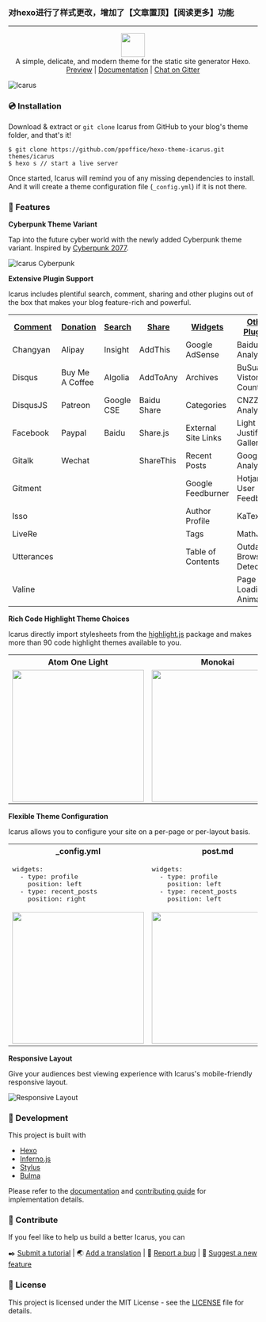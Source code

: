 ### 对hexo进行了样式更改，增加了【文章置顶】【阅读更多】功能

---
  
<p align="center" class="mb-2">
<img class="not-gallery-item" height="48" src="https://ppoffice.github.io/hexo-theme-icarus/img/logo.svg">
<br> A simple, delicate, and modern theme for the static site generator Hexo.
<br>
<a href="https://ppoffice.github.io/hexo-theme-icarus/">Preview</a> |
<a href="https://ppoffice.github.io/hexo-theme-icarus/categories/">Documentation</a> |
<a href="https://gitter.im/hexo-theme-icarus/community?utm_source=badge&utm_medium=badge&utm_campaign=pr-badge&utm_content=badge">Chat on Gitter</a>
<br>
</p>

![Icarus](https://ppoffice.github.io/hexo-theme-icarus/gallery/preview.png?1 "Icarus Preview")

### :cd: Installation

Download & extract or `git clone` Icarus from GitHub to your blog's theme folder, and that's it!

```shell
$ git clone https://github.com/ppoffice/hexo-theme-icarus.git themes/icarus
$ hexo s // start a live server
```

Once started, Icarus will remind you of any missing dependencies to install.
And it will create a theme configuration file (`_config.yml`) if it is not there.

### :gift: Features

**Cyberpunk Theme Variant**

Tap into the future cyber world with the newly added Cyberpunk theme variant.
Inspired by [Cyberpunk 2077](https://www.cyberpunk.net).

![Icarus Cyberpunk](https://ppoffice.github.io/hexo-theme-icarus/gallery/screenshots/cyberpunk.png "Icarus Cyberpunk")

**Extensive Plugin Support**

Icarus includes plentiful search, comment, sharing and other plugins out of the box that makes your
blog feature-rich and powerful.

<table>
  <tr>
    <th><a href="https://ppoffice.github.io/hexo-theme-icarus/categories/Plugins/Comment/">Comment</a></th>
    <th><a href="https://ppoffice.github.io/hexo-theme-icarus/categories/Plugins/Donation/">Donation</a></th>
    <th><a href="https://ppoffice.github.io/hexo-theme-icarus/categories/Plugins/Search/">Search</a></th>
    <th><a href="https://ppoffice.github.io/hexo-theme-icarus/categories/Plugins/Share/">Share</a></th>
    <th><a href="https://ppoffice.github.io/hexo-theme-icarus/categories/Widgets/">Widgets</a></th>
    <th><a href="https://ppoffice.github.io/hexo-theme-icarus/categories/Plugins/">Other Plugins</a></th>
  </tr>
  <tr>
    <td>Changyan</td>
    <td>Alipay</td>
    <td>Insight</td>
    <td>AddThis</td>
    <td>Google AdSense</td>
    <td>Baidu Analytics</td>
  </tr>
  <tr>
    <td>Disqus</td>
    <td>Buy Me A Coffee</td>
    <td>Algolia</td>
    <td>AddToAny</td>
    <td>Archives</td>
    <td>BuSuanZi Vistor Counter</td>
  </tr>
  <tr>
    <td>DisqusJS</td>
    <td>Patreon</td>
    <td>Google CSE</td>
    <td>Baidu Share</td>
    <td>Categories</td>
    <td>CNZZ Analytics</td>
  </tr>
  <tr>
    <td>Facebook</td>
    <td>Paypal</td>
    <td>Baidu</td>
    <td>Share.js</td>
    <td>External Site Links</td>
    <td>Light and Justified Gallery</td>
  </tr>
  <tr>
    <td>Gitalk</td>
    <td>Wechat</td>
    <td></td>
    <td>ShareThis</td>
    <td>Recent Posts</td>
    <td>Google Analytics</td>
  </tr>
  <tr>
    <td>Gitment</td>
    <td></td>
    <td></td>
    <td></td>
    <td>Google Feedburner</td>
    <td>Hotjar User Feedback</td>
  </tr>
  <tr>
    <td>Isso</td>
    <td></td>
    <td></td>
    <td></td>
    <td>Author Profile</td>
    <td>KaTex</td>
  </tr>
  <tr>
    <td>LiveRe</td>
    <td></td>
    <td></td>
    <td></td>
    <td>Tags</td>
    <td>MathJax</td>
  </tr>
  <tr>
    <td>Utterances</td>
    <td></td>
    <td></td>
    <td></td>
    <td>Table of Contents</td>
    <td>Outdated Browser Detection</td>
  </tr>
  <tr>
    <td>Valine</td>
    <td></td>
    <td></td>
    <td></td>
    <td></td>
    <td>Page Loading Animations<br></td>
  </tr>
</table>

**Rich Code Highlight Theme Choices**

Icarus directly import stylesheets from the [highlight.js](https://highlightjs.org/) package and makes more than
90 code highlight themes available to you.

<table>
    <tr>
        <th>Atom One Light</th>
        <th>Monokai</th>
        <th>Kimbie Dark</th>
    </tr>
    <tr>
        <td><img width="266" src="https://ppoffice.github.io/hexo-theme-icarus/gallery/code-highlight/atom-one-light.png?2"></td>
        <td><img width="266" src="https://ppoffice.github.io/hexo-theme-icarus/gallery/code-highlight/monokai.png?2"></td>
        <td><img width="266" src="https://ppoffice.github.io/hexo-theme-icarus/gallery/code-highlight/kimbie-dark.png?2"></td>
    </tr>
</table>

**Flexible Theme Configuration**

Icarus allows you to configure your site on a per-page or per-layout basis.

<div>
<table>
    <tr>
        <th>_config.yml</th>
        <th>post.md</th>
        <th>_config.page.yml</th>
    </tr>
    <tr>
        <td>
<pre>widgets:
  - type: profile
    position: left
  - type: recent_posts
    position: right</pre>
        </td>
        <td>
<pre>widgets:
  - type: profile
    position: left
  - type: recent_posts
    position: left</pre>
        </td>
        <td>
<pre>widgets: null
 
 
 
</pre>
        </td>
    </tr>
    <tr>
        <td><img width="266" src="https://ppoffice.github.io/hexo-theme-icarus/gallery/screenshots/default-config.png"></td>
        <td><img width="266" src="https://ppoffice.github.io/hexo-theme-icarus/gallery/screenshots/post-config.png"></td>
        <td><img width="266" src="https://ppoffice.github.io/hexo-theme-icarus/gallery/screenshots/layout-config.png"></td>
    </tr>
</table>
</div>

**Responsive Layout**

Give your audiences best viewing experience with Icarus's mobile-friendly responsive layout.

![Responsive Layout](https://ppoffice.github.io/hexo-theme-icarus/gallery/responsive.png)

### :hammer: Development

This project is built with

- [Hexo](https://hexo.io/)
- [Inferno.js](https://infernojs.org/)
- [Stylus](https://stylus-lang.com/)
- [Bulma](https://bulma.io/)

Please refer to the [documentation](https://ppoffice.github.io/hexo-theme-icarus/categories/) and 
[contributing guide](https://github.com/ppoffice/hexo-theme-icarus/blob/master/CONTRIBUTING.md) for implementation details.

### :tada: Contribute

If you feel like to help us build a better Icarus, you can

:black_nib: [Submit a tutorial](https://github.com/ppoffice/hexo-theme-icarus/new/site/source/_posts) |
:earth_asia: [Add a translation](https://github.com/ppoffice/hexo-theme-icarus/tree/master/languages) |
:triangular_flag_on_post: [Report a bug](https://github.com/ppoffice/hexo-theme-icarus/issues/new) |
:electric_plug: [Suggest a new feature](https://github.com/ppoffice/hexo-theme-icarus/pulls)

### :memo: License

This project is licensed under the MIT License - see the [LICENSE](https://github.com/ppoffice/hexo-theme-icarus/blob/master/LICENSE) file for details.
